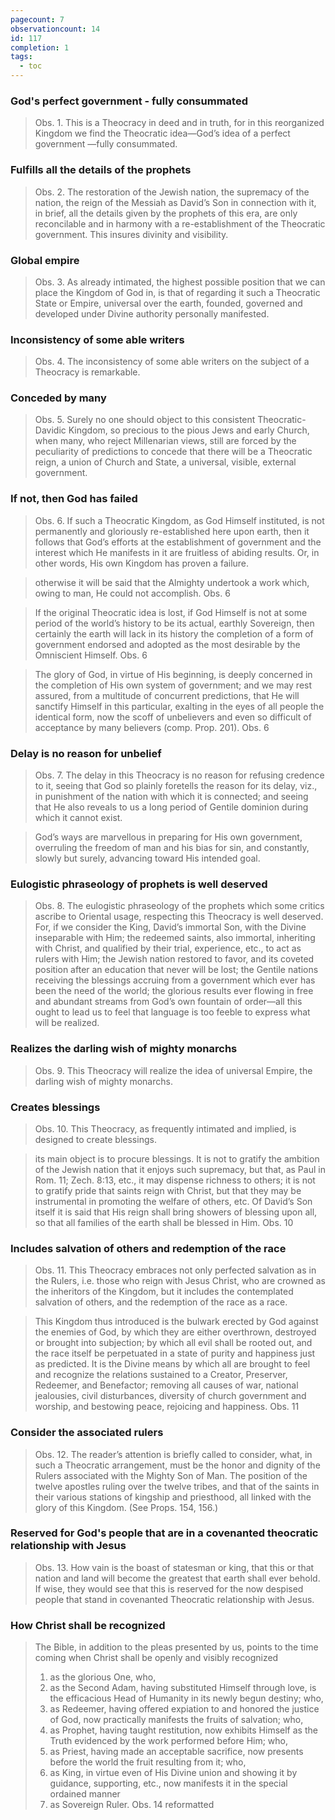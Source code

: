```yaml
---
pagecount: 7
observationcount: 14
id: 117
completion: 1
tags:
  - toc
---
```

### God's perfect government - fully consummated
>Obs. 1. This is a Theocracy in deed and in truth, for in this reorganized Kingdom we find the Theocratic idea—God’s idea of a perfect government —fully consummated.
### Fulfills all the details of the prophets
>Obs. 2. The restoration of the Jewish nation, the supremacy of the nation, the reign of the Messiah as David’s Son in connection with it, in brief, all the details given by the prophets of this era, are only reconcilable and in harmony with a re-establishment of the Theocratic government. This insures divinity and visibility.
### Global empire
>Obs. 3. As already intimated, the highest possible position that we can place the Kingdom of God in, is that of regarding it such a Theocratic State or Empire, universal over the earth, founded, governed and developed under Divine authority personally manifested.
### Inconsistency of some able writers 
>Obs. 4. The inconsistency of some able writers on the subject of a Theocracy is remarkable.
### Conceded by many
>Obs. 5. Surely no one should object to this consistent Theocratic-Davidic Kingdom, so precious to the pious Jews and early Church, when many, who reject Millenarian views, still are forced by the peculiarity of predictions to concede that there will be a Theocratic reign, a union of Church and State, a universal, visible, external government.
### If not, then God has failed
>Obs. 6. If such a Theocratic Kingdom, as God Himself instituted, is not permanently and gloriously re-established here upon earth, then it follows that God’s efforts at the establishment of government and the interest which He manifests in it are fruitless of abiding results. Or, in other words, His own Kingdom has proven a failure.

>otherwise it will be said that the Almighty undertook a work which, owing to man, He could not accomplish.
>Obs. 6

>If the original Theocratic idea is lost, if God Himself is not at some period of the world’s history to be its actual, earthly Sovereign, then certainly the earth will lack in its history the completion of a form of government endorsed and adopted as the most desirable by the Omniscient Himself.
>Obs. 6

>The glory of God, in virtue of His beginning, is deeply concerned in the completion of His own system of government; and we may rest assured, from a multitude of concurrent predictions, that He will sanctify Himself in this particular, exalting in the eyes of all people the identical form, now the scoff of unbelievers and even so difficult of acceptance by many believers (comp. Prop. 201).
>Obs. 6
### Delay is no reason for unbelief
>Obs. 7. The delay in this Theocracy is no reason for refusing credence to it, seeing that God so plainly foretells the reason for its delay, viz., in punishment of the nation with which it is connected; and seeing that He also reveals to us a long period of Gentile dominion during which it cannot exist.

>God’s ways are marvellous in preparing for His own government, overruling the freedom of man and his bias for sin, and constantly, slowly but surely, advancing toward His intended goal.
### Eulogistic phraseology of prophets is well deserved
>Obs. 8. The eulogistic phraseology of the prophets which some critics ascribe to Oriental usage, respecting this Theocracy is well deserved. For, if we consider the King, David’s immortal Son, with the Divine inseparable with Him; the redeemed saints, also immortal, inheriting with Christ, and qualified by their trial, experience, etc., to act as rulers with Him; the Jewish nation restored to favor, and its coveted position after an education that never will be lost; the Gentile nations receiving the blessings accruing from a government which ever has been the need of the world; the glorious results ever flowing in free and abundant streams from God’s own fountain of order—all this ought to lead us to feel that language is too feeble to express what will be realized.
### Realizes the darling wish of mighty monarchs
>Obs. 9. This Theocracy will realize the idea of universal Empire, the darling wish of mighty monarchs.
### Creates blessings
>Obs. 10. This Theocracy, as frequently intimated and implied, is designed to create blessings.

>its main object is to procure blessings. It is not to gratify the ambition of the Jewish nation that it enjoys such supremacy, but that, as Paul in Rom. 11; Zech. 8:13, etc., it may dispense richness to others; it is not to gratify pride that saints reign with Christ, but that they may be instrumental in promoting the welfare of others, etc. Of David’s Son itself it is said that His reign shall bring showers of blessing upon all, so that all families of the earth shall be blessed in Him.
>Obs. 10
### Includes salvation of others and redemption of the race
>Obs. 11. This Theocracy embraces not only perfected salvation as in the Rulers, i.e. those who reign with Jesus Christ, who are crowned as the inheritors of the Kingdom, but it includes the contemplated salvation of others, and the redemption of the race as a race.

>This Kingdom thus introduced is the bulwark erected by God against the enemies of God, by which they are either overthrown, destroyed or brought into subjection; by which all evil shall be rooted out, and the race itself be perpetuated in a state of purity and happiness just as predicted. It is the Divine means by which all are brought to feel and recognize the relations sustained to a Creator, Preserver, Redeemer, and Benefactor; removing all causes of war, national jealousies, civil disturbances, diversity of church government and worship, and bestowing peace, rejoicing and happiness.
>Obs. 11
### Consider the associated rulers
>Obs. 12. The reader’s attention is briefly called to consider, what, in such a Theocratic arrangement, must be the honor and dignity of the Rulers associated with the Mighty Son of Man. The position of the twelve apostles ruling over the twelve tribes, and that of the saints in their various stations of kingship and priesthood, all linked with the glory of this Kingdom. (See Props. 154, 156.)
### Reserved for God's people that are in a covenanted theocratic relationship with Jesus
>Obs. 13. How vain is the boast of statesman or king, that this or that nation and land will become the greatest that earth shall ever behold. If wise, they would see that this is reserved for the now despised people that stand in covenanted Theocratic relationship with Jesus.
### How Christ shall be recognized
>The Bible, in addition to the pleas presented by us, points to the time coming when Christ shall be openly and visibly recognized 
>1. as the glorious One, who, 
>2. as the Second Adam, having substituted Himself through love, is the efficacious Head of Humanity in its newly begun destiny; who,
>3. as Redeemer, having offered expiation to and honored the justice of God, now practically manifests the fruits of salvation; who, 
>4. as Prophet, having taught restitution, now exhibits Himself as the Truth evidenced by the work performed before Him; who, 
>5. as Priest, having made an acceptable sacrifice, now presents before the world the fruit resulting from it; who, 
>6. as King, in virtue even of His Divine union and showing it by guidance, supporting, etc., now manifests it in the special ordained manner 
>7. as Sovereign Ruler.
>Obs. 14 reformatted

